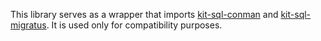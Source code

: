 This library serves as a wrapper that imports [kit-sql-conman](/docs/kit-sql-conman.html) and [kit-sql-migratus](/docs/kit-sql-migratus.html). It is used only for compatibility purposes.